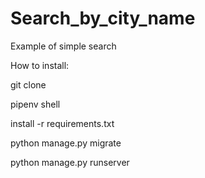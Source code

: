 # Search_by_city_name
Example of simple search

How to install:

git clone

pipenv shell

install -r requirements.txt

python manage.py migrate

python manage.py runserver
